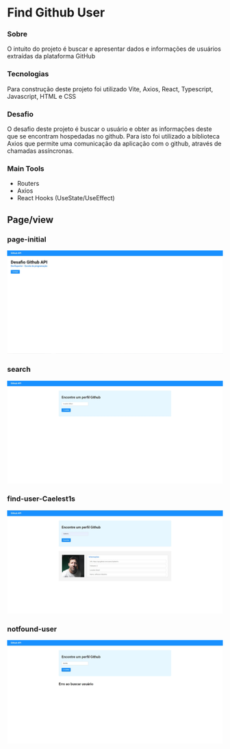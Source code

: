 # Find Github User 
### Sobre 
O intuito do projeto é buscar e apresentar dados e informações de usuários extraídas da plataforma GitHub

### Tecnologias 
Para construção deste projeto foi utilizado Vite, Axios, React, Typescript, Javascript, HTML e CSS

### Desafio 
O desafio deste projeto é buscar o usuário e obter as informações deste que se encontram hospedadas no github. 
Para isto foi utilizado a biblioteca Axios que permite uma comunicação da aplicação com o github, através de chamadas assíncronas.

### Main Tools 
* Routers
* Axios
* React Hooks (UseState/UseEffect)

## Page/view 
### page-initial 
<img src="https://github.com/Caelest1s/datafiles/blob/main/assets/github-search/gap-initial.jpg" />

### search 
<img src="https://github.com/Caelest1s/datafiles/blob/main/assets/github-search/gap-search.jpg" />

### find-user-Caelest1s 
<img src="https://github.com/Caelest1s/datafiles/blob/main/assets/github-search/gap-finduser-caelest1s.jpg" />

### notfound-user 
<img src="https://github.com/Caelest1s/datafiles/blob/main/assets/github-search/gap-notfinduser.jpg" />
